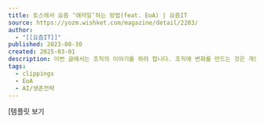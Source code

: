```yaml
---
title: 토스에서 요즘 ‘애자일’하는 방법(feat. EoA) | 요즘IT
source: https://yozm.wishket.com/magazine/detail/2203/
author:
  - "[[요즘IT]]"
published: 2023-08-30
created: 2025-03-01
description: 이번 글에서는 조직의 이야기를 하려 합니다. 조직에 변화를 만드는 것은 개인이 변화하는 것보다 더 어려운 일일 텐데요. 그래서 많은 조직이 ‘애자일을 하자’ 하고도 성공하지 못했을 것입니다. 그런데 토스에서 이 EoA를 활용하고 생산성을 높이는 자생적인 모임이 전파되고 있다 하여 들여다봤습니다. 애초에 요즘IT가 EoA를 알게 된 것도 그 때문이었죠.
tags:
  - clippings
  - EoA
  - AI/생존전략
---
```

\[템플릿 보기